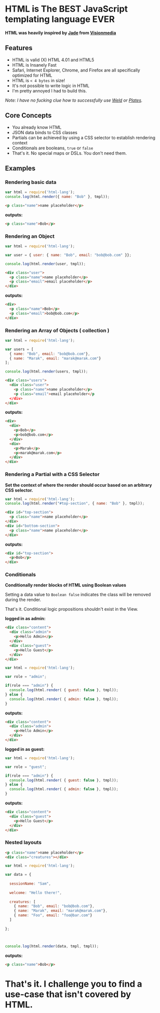 # HTML is The BEST JavaScript templating language EVER

**HTML was heavily inspired by [Jade](http://github.com/visionmedia/jade) from [Visionmedia](http://github.com/visionmedia/)**

## Features

 - HTML is valid (X) HTML 4.01 and HTML5
 - HTML is Insanely Fast 
 - Safari, Internet Explorer, Chrome, and Firefox are all specifically optimized for HTML
 - HTML is `< 4 bytes` in size!
 - It's not possible to write logic in HTML
 - I'm pretty annoyed I had to build this. 
 
*Note: I have no fucking clue how to successfully use [Weld](https://github.com/hij1nx/weld) or [Plates](https://github.com/flatiron/plates).*

## Core Concepts

 - You already know HTML
 - JSON data binds to CSS classes
 - Partials can be achieved by using a CSS selector to establish rendering context
 - Conditionals are booleans, `true` or `false`
 - That's it. No special maps or DSLs. You don't need them.

## Examples

### Rendering basic data

```js
var html = require('html-lang');
console.log(html.render({ name: "Bob" }, tmpl));
```

```html
<p class="name">name placeholder</p>
```

**outputs:**

```html
<p class="name">Bob</p>
```

### Rendering an Object

```js
var html = require('html-lang');

var user = { user: { name: "Bob", email: "bob@bob.com" }};

console.log(html.render(user, tmpl));
```

```html
<div class="user">
  <p class="name">name placeholder</p>
  <p class="email">email placeholder</p>
</div>
```

**outputs:**

```html
<div>
  <p class="name">Bob</p>
  <p class="email">bob@bob.com</p>
</div>
```

### Rendering an Array of Objects ( collection )

```js
var html = require('html-lang');

var users = [ 
  { name: "Bob", email: "bob@bob.com"}, 
  { name: "Marak", email: "marak@marak.com"}
];

console.log(html.render(users, tmpl));
```


```html
<div class="users">
  <div class="user">
    <p class="name">name placeholder</p>
    <p class="email">email placeholder</p
  </div>
</div>
```

**outputs:**

```html
<div>
  <div>
    <p>Bob</p>
    <p>bob@bob.com</p>
  </div>
  <div>
    <p>Marak</p>
    <p>marak@marak.com</p>
  </div>
</div>
```

### Rendering a Partial with a CSS Selector

**Set the context of where the render should occur based on an arbitrary CSS selector.**

```js
var html = require('html-lang');
console.log(html.render("#top-section", { name: "Bob" }, tmpl));
```

```html
<div id="top-section">
  <p class="name">name placeholder</p>
</div>
<div id="bottom-section">
  <p class="name">name placeholder</p>
</div>
```

**outputs:**

```html
<div id="top-section">
  <p>Bob</p>
</div>
```

### Conditionals

**Conditionally render blocks of HTML using Boolean values**

Setting a data value to `Boolean false` indicates the class will be removed during the render. 

That's it. Conditional logic propositions shouldn't exist in the View.  

**logged in as admin:**

```html
<div class="content">
  <div class="admin">
    <p>Hello Admin</p>
  </div>
  <div class="guest">
    <p>Hello Guest</p>
  </div>
</div>
```

```js
var html = require('html-lang');

var role = "admin";

if(role === "admin") {
  console.log(html.render( { guest: false }, tmpl));
} else {
  console.log(html.render( { admin: false }, tmpl));
}
```

**outputs:**

```html
<div class="content">
  <div class="admin">
    <p>Hello Admin</p>
  </div>
</div>
```

**logged in as guest:**

```js
var html = require('html-lang');

var role = "guest";

if(role === "admin") {
  console.log(html.render( { guest: false }, tmpl));
} else {
  console.log(html.render( { admin: false }, tmpl));
}
```

**outputs:**

```html
<div class="content">
  <div class="guest">
    <p>Hello Guest</p>
  </div>
</div>
```


### Nested layouts

```html
<p class="name">name placeholder</p>
<div class="creatures"></div>
```

```js
var html = require('html-lang');

var data = {
  
  sessionName: "Sam",
  
  welcome: "Hello there!",
  
  creatures: [ 
    { name: "Bob", email: "bob@bob.com"}, 
    { name: "Marak", email: "marak@marak.com"},
    { name: "Foo", email: "foo@bar.com"}
  ]
  
};



console.log(html.render(data, tmpl, tmpl));
```
**outputs:**

```html
<p class="name">Bob</p>
```

# That's it. I challenge you to find a use-case that isn't covered by HTML.